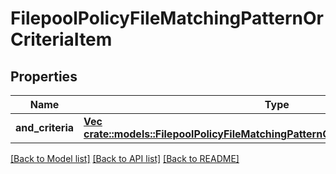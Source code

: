 # FilepoolPolicyFileMatchingPatternOrCriteriaItem

## Properties
Name | Type | Description | Notes
------------ | ------------- | ------------- | -------------
**and_criteria** | [**Vec <crate::models::FilepoolPolicyFileMatchingPatternOrCriteriaItemAndCriteriaItem>**](FilepoolPolicyFileMatchingPatternOrCriteriaItemAndCriteriaItem.md) |  | [default to null]

[[Back to Model list]](../README.md#documentation-for-models) [[Back to API list]](../README.md#documentation-for-api-endpoints) [[Back to README]](../README.md)


